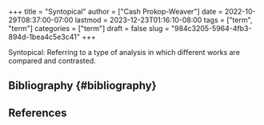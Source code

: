 +++
title = "Syntopical"
author = ["Cash Prokop-Weaver"]
date = 2022-10-29T08:37:00-07:00
lastmod = 2023-12-23T01:16:10-08:00
tags = ["term", "term"]
categories = ["term"]
draft = false
slug = "984c3205-5964-4fb3-894d-1bea4c5e3c41"
+++

Syntopical: Referring to a type of analysis in which different works are compared and contrasted.


## Bibliography {#bibliography}

## References

<style>.csl-entry{text-indent: -1.5em; margin-left: 1.5em;}</style><div class="csl-bib-body">
</div>

